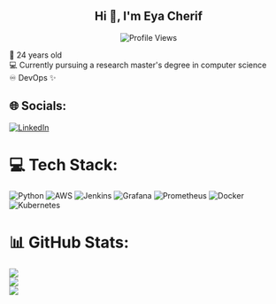 <div align="center">

## Hi 👋, I'm Eya Cherif </br>

![Profile Views](https://komarev.com/ghpvc/?username=eyacherif03&color=brightgreen)

</div>

🎉 24 years old</br>
💻 Currently pursuing a research master's degree in computer science</br>
♾️ DevOps ✨</br>



## 🌐 Socials:
[![LinkedIn](https://img.shields.io/badge/LinkedIn-%230077B5.svg?logo=linkedin&logoColor=white)](https://linkedin.com/in/cherif-eya-aa5289224) 

# 💻 Tech Stack:
![Python](https://img.shields.io/badge/python-3670A0?style=for-the-badge&logo=python&logoColor=ffdd54) ![AWS](https://img.shields.io/badge/AWS-%23FF9900.svg?style=for-the-badge&logo=amazon-aws&logoColor=white) ![Jenkins](https://img.shields.io/badge/jenkins-%232C5263.svg?style=for-the-badge&logo=jenkins&logoColor=white) ![Grafana](https://img.shields.io/badge/grafana-%23F46800.svg?style=for-the-badge&logo=grafana&logoColor=white) ![Prometheus](https://img.shields.io/badge/Prometheus-E6522C?style=for-the-badge&logo=Prometheus&logoColor=white) ![Docker](https://img.shields.io/badge/docker-%230db7ed.svg?style=for-the-badge&logo=docker&logoColor=white) ![Kubernetes](https://img.shields.io/badge/kubernetes-%23326ce5.svg?style=for-the-badge&logo=kubernetes&logoColor=white)
# 📊 GitHub Stats:
![](https://github-readme-stats.vercel.app/api?username=eyacherif03&theme=blue-green&hide_border=true&include_all_commits=true&count_private=true)<br/>
![](https://nirzak-streak-stats.vercel.app/?user=eyacherif03&theme=blue-green&hide_border=true)<br/>
![](https://github-readme-stats.vercel.app/api/top-langs/?username=eyacherif03&theme=blue-green&hide_border=true&include_all_commits=true&count_private=true&layout=compact)


